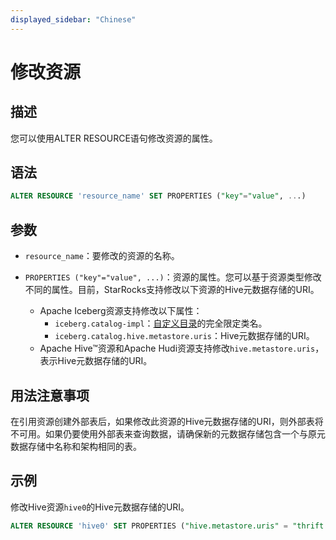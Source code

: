 ```yaml
---
displayed_sidebar: "Chinese"
---
```


# 修改资源

## 描述

您可以使用ALTER RESOURCE语句修改资源的属性。

## 语法

```SQL
ALTER RESOURCE 'resource_name' SET PROPERTIES ("key"="value", ...)
```

## 参数

- `resource_name`：要修改的资源的名称。

- `PROPERTIES ("key"="value", ...)`：资源的属性。您可以基于资源类型修改不同的属性。目前，StarRocks支持修改以下资源的Hive元数据存储的URI。
  - Apache Iceberg资源支持修改以下属性：
    - `iceberg.catalog-impl`：[自定义目录](../../../data_source/External_table.md)的完全限定类名。
    - `iceberg.catalog.hive.metastore.uris`：Hive元数据存储的URI。
  - Apache Hive™资源和Apache Hudi资源支持修改`hive.metastore.uris`，表示Hive元数据存储的URI。

## 用法注意事项

在引用资源创建外部表后，如果修改此资源的Hive元数据存储的URI，则外部表将不可用。如果仍要使用外部表来查询数据，请确保新的元数据存储包含一个与原元数据存储中名称和架构相同的表。

## 示例

修改Hive资源`hive0`的Hive元数据存储的URI。

```SQL
ALTER RESOURCE 'hive0' SET PROPERTIES ("hive.metastore.uris" = "thrift://10.10.44.91:9083")
```